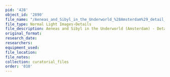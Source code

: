 ```yaml
---
pid: '428'
object_id: '2890'
file_name: "/Aeneas_and_Sibyl_in_the_Underworld_%28Amsterdam%29_detail_2.jpg"
file_type: Normal Light Images›Details
file_description: Aeneas and Sibyl in the Underworld (Amsterdam) - Detail 2
original_format:
research_date:
researchers:
equipment_used:
file_location:
file_notes:
collection: curatorial_files
order: '010'
---
```

